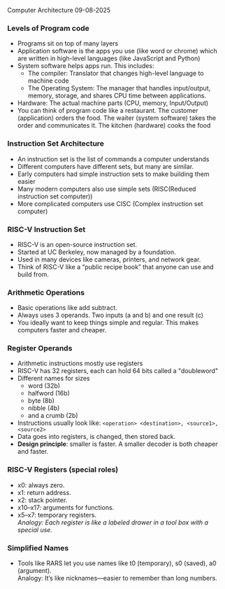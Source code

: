 Computer Architecture
09-08-2025

### Levels of Program code
- Programs sit on top of many layers
- Application software is the apps you use (like word or chrome) which are written in high-level languages (like JavaScript and Python)
- System software helps apps run. This includes:
	- The compiler: Translator that changes high-level language to machine code
	- The Operating System: The manager that handles input/output, memory, storage, and shares CPU time between applications.
- Hardware: The actual machine parts (CPU, memory, Input/Output)
- You can think of program code like a restaurant. The customer (application) orders the food. The waiter (system software) takes the order and communicates it. The kitchen (hardware) cooks the food
### Instruction Set Architecture 
- An instruction set is the list of commands a computer understands
- Different computers have different sets, but many are similar. 
- Early computers had simple instruction sets to make building them easier
- Many modern computers also use simple sets (RISC(Reduced instruction set computer))
- More complicated computers use CISC (Complex instruction set computer)
### RISC-V Instruction Set

- RISC-V is an open-source instruction set.    
- Started at UC Berkeley, now managed by a foundation.    
- Used in many devices like cameras, printers, and network gear.  
- Think of RISC-V like a “public recipe book” that anyone can use and build from.

### Arithmetic Operations
- Basic operations like add subtract.
- Always uses 3 operands. Two inputs (a and b) and one result (c)
- You ideally want to keep things simple and regular. This makes computers faster and cheaper.
### Register Operands
- Arithmetic instructions mostly use registers
- RISC-V has 32 registers, each can hold 64 bits called a "doubleword"
- Different names for sizes
	- word (32b)
	- halfword (16b)
	- byte (8b)
	- nibble (4b)
	- and a crumb (2b)
- Instructions usually look like: `<operation> <destination>, <source1>, <source2>`
- Data goes into registers, is changed, then stored back.
- **Design principle**: smaller is faster. A smaller decoder is both cheaper and faster.
### RISC-V Registers (special roles)

- x0: always zero.
- x1: return address.
- x2: stack pointer.
- x10–x17: arguments for functions.
- x5–x7: temporary registers.  
    _Analogy: Each register is like a labeled drawer in a tool box with a special use._
### Simplified Names

- Tools like RARS let you use names like t0 (temporary), s0 (saved), a0 (argument).  
    Analogy: It’s like nicknames—easier to remember than long numbers.